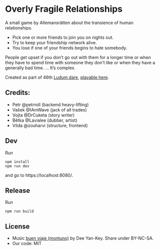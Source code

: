 # Overly Fragile Relationships
A small game by Allemansrätten about the transience of human relationships.

- Pick one or more friends to join you on nights out.
- Try to keep your friendship network alive.
- You lose if one of your friends begins to hate somebody.

People get upset if you don’t go out with them for a longer time
or when they have to spend time with someone they don’t like
or when they have a generally bad time.
… It’s complex.

Created as part of 46th [Ludum dare](https://ldjam.com/events/ludum-dare/46/overly-fragile-relationships), [playable here](https://allemansratten.github.io/overly-fragile-relationships/dist/).

## Credits:
- Petr @petrroll (backend heavy-lifting)
- Vašek @IAmWave (jack of all trades)
- Vojta @DrCuketa (story writer)
- Bětka @Lavialee (dubber, artist)
- Vilda @zouharvi (structure, frontend)


## Dev
Run

```
npm install
npm run dev
```

and go to https://localhost:8080/.

## Release
Run

```
npm run build
```

## License
- Music [buen viaje (montuno)](https://freemusicarchive.org/music/Dee_Yan-Key/bailes_de_saln/11--Dee_Yan-Key-buen_viaje__montuno) by Dee Yan-Key. Share under BY-NC-SA.
- Our code: MIT
